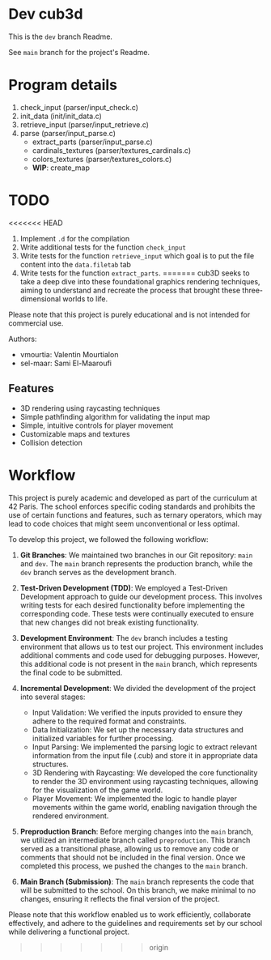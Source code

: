 # Dev cub3d
This is the `dev` branch Readme.

See `main` branch for the project's Readme.

# Program details

1. check_input (parser/input_check.c)
2. init_data (init/init_data.c)
3. retrieve_input (parser/input_retrieve.c)
4. parse (parser/input_parse.c) 
	- extract_parts (parser/input_parse.c)
	- cardinals_textures (parser/textures_cardinals.c)
	- colors_textures (parser/textures_colors.c)
	- **WIP**: create_map

# TODO

<<<<<<< HEAD
1. Implement `.d` for the compilation
2. Write additional tests for the function `check_input`
3. Write tests for the function `retrieve_input` which goal is to put the file content into the `data.filetab` tab
4. Write tests for the function `extract_parts`.
=======
cub3D seeks to take a deep dive into these foundational graphics rendering techniques, aiming to understand and recreate the process that brought these three-dimensional worlds to life.


Please note that this project is purely educational and is not intended for commercial use.

Authors:
- vmourtia: Valentin Mourtialon
- sel-maar: Sami El-Maaroufi

## Features
- 3D rendering using raycasting techniques
- Simple pathfinding algorithm for validating the input map
- Simple, intuitive controls for player movement
- Customizable maps and textures
- Collision detection

# Workflow

This project is purely academic and developed as part of the curriculum at 42 Paris. The school enforces specific coding standards and prohibits the use of certain functions and features, such as ternary operators, which may lead to code choices that might seem unconventional or less optimal.

To develop this project, we followed the following workflow:

1. **Git Branches**:
   We maintained two branches in our Git repository: `main` and `dev`. The `main` branch represents the production branch, while the `dev` branch serves as the development branch.

2. **Test-Driven Development (TDD)**:
   We employed a Test-Driven Development approach to guide our development process. This involves writing tests for each desired functionality before implementing the corresponding code. These tests were continually executed to ensure that new changes did not break existing functionality.

3. **Development Environment**:
   The `dev` branch includes a testing environment that allows us to test our project. This environment includes additional comments and code used for debugging purposes. However, this additional code is not present in the `main` branch, which represents the final code to be submitted.

4. **Incremental Development**:
   We divided the development of the project into several stages:
   - Input Validation: We verified the inputs provided to ensure they adhere to the required format and constraints.
   - Data Initialization: We set up the necessary data structures and initialized variables for further processing.
   - Input Parsing: We implemented the parsing logic to extract relevant information from the input file (.cub) and store it in appropriate data structures.
   - 3D Rendering with Raycasting: We developed the core functionality to render the 3D environment using raycasting techniques, allowing for the visualization of the game world.
   - Player Movement: We implemented the logic to handle player movements within the game world, enabling navigation through the rendered environment.

5. **Preproduction Branch**:
   Before merging changes into the `main` branch, we utilized an intermediate branch called `preproduction`. This branch served as a transitional phase, allowing us to remove any code or comments that should not be included in the final version. Once we completed this process, we pushed the changes to the `main` branch.

6. **Main Branch (Submission)**:
   The `main` branch represents the code that will be submitted to the school. On this branch, we make minimal to no changes, ensuring it reflects the final version of the project.

Please note that this workflow enabled us to work efficiently, collaborate effectively, and adhere to the guidelines and requirements set by our school while delivering a functional project.
>>>>>>> origin
